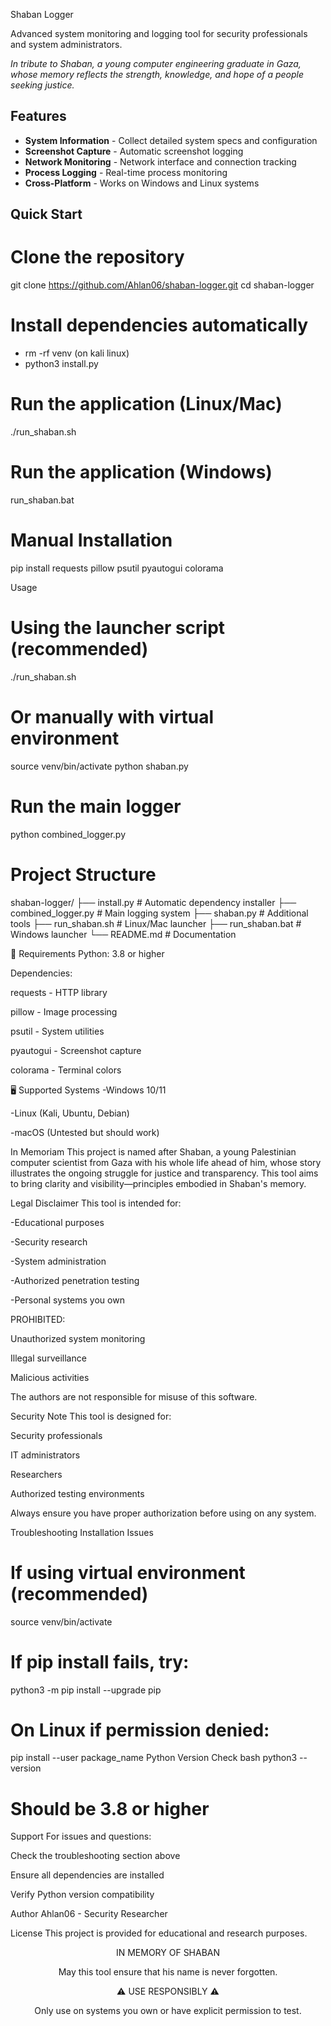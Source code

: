 Shaban Logger

Advanced system monitoring and logging tool for security professionals and system administrators.

*In tribute to Shaban, a young computer engineering graduate in Gaza, whose memory reflects the strength, knowledge, and hope of a people seeking justice.*

## Features

- **System Information** - Collect detailed system specs and configuration
- **Screenshot Capture** - Automatic screenshot logging  
- **Network Monitoring** - Network interface and connection tracking
- **Process Logging** - Real-time process monitoring
- **Cross-Platform** - Works on Windows and Linux systems

## Quick Start

# Clone the repository
git clone https://github.com/Ahlan06/shaban-logger.git
cd shaban-logger

# Install dependencies automatically
- rm -rf venv (on kali linux)
- python3 install.py

# Run the application (Linux/Mac)
./run_shaban.sh

# Run the application (Windows)
run_shaban.bat

# Manual Installation

pip install requests pillow psutil pyautogui colorama

Usage

# Using the launcher script (recommended)
./run_shaban.sh

# Or manually with virtual environment
source venv/bin/activate
python shaban.py

# Run the main logger
python combined_logger.py

# Project Structure

shaban-logger/
├── install.py           # Automatic dependency installer
├── combined_logger.py   # Main logging system
├── shaban.py           # Additional tools
├── run_shaban.sh       # Linux/Mac launcher
├── run_shaban.bat      # Windows launcher
└── README.md           # Documentation

🔧 Requirements
Python: 3.8 or higher

Dependencies:

requests - HTTP library

pillow - Image processing

psutil - System utilities

pyautogui - Screenshot capture

colorama - Terminal colors

🖥️ Supported Systems
-Windows 10/11

-Linux (Kali, Ubuntu, Debian)

-macOS (Untested but should work)

In Memoriam
This project is named after Shaban, a young Palestinian computer scientist from Gaza with his whole life ahead of him, whose story illustrates the ongoing struggle for justice and transparency. This tool aims to bring clarity and visibility—principles embodied in Shaban's memory.

Legal Disclaimer
This tool is intended for:

-Educational purposes

-Security research

-System administration

-Authorized penetration testing

-Personal systems you own

PROHIBITED:

Unauthorized system monitoring

Illegal surveillance

Malicious activities

The authors are not responsible for misuse of this software.

Security Note
This tool is designed for:

Security professionals

IT administrators

Researchers

Authorized testing environments

Always ensure you have proper authorization before using on any system.

Troubleshooting
Installation Issues

# If using virtual environment (recommended)
source venv/bin/activate

# If pip install fails, try:
python3 -m pip install --upgrade pip

# On Linux if permission denied:
pip install --user package_name
Python Version Check
bash
python3 --version
# Should be 3.8 or higher
Support
For issues and questions:

Check the troubleshooting section above

Ensure all dependencies are installed

Verify Python version compatibility

Author
Ahlan06 - Security Researcher

License
This project is provided for educational and research purposes.

<div align="center">
IN MEMORY OF SHABAN 

May this tool ensure that his name is never forgotten.

⚠️ USE RESPONSIBLY ⚠️

Only use on systems you own or have explicit permission to test.

</div>
